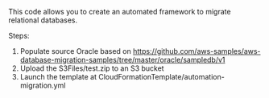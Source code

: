 This code allows you to create an automated framework to migrate relational databases.

Steps:
1. Populate source Oracle based on https://github.com/aws-samples/aws-database-migration-samples/tree/master/oracle/sampledb/v1
2. Upload the S3Files/test.zip to an S3 bucket
3. Launch the template at CloudFormationTemplate/automation-migration.yml
